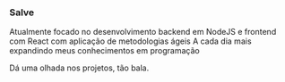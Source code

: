 ### Salve
Atualmente focado no desenvolvimento backend em NodeJS e frontend com React com aplicação de metodologias ágeis
A cada dia mais expandindo meus conhecimentos em programação

Dá uma olhada nos projetos, tão bala.

<!--
**Daniel-Lzs/Daniel-Lzs** is a ✨ _special_ ✨ repository because its `README.md` (this file) appears on your GitHub profile.

Here are some ideas to get you started:

- 🔭 I’m currently working on ...
- 🌱 I’m currently learning ...
- 👯 I’m looking to collaborate on ...
- 🤔 I’m looking for help with ...
- 💬 Ask me about ...
- 📫 How to reach me: ...
- 😄 Pronouns: ...
- ⚡ Fun fact: ...
-->
